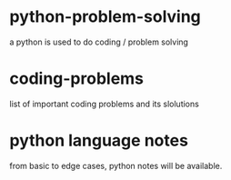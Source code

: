 
# python-problem-solving

a python is used to do coding / problem solving

# coding-problems

list of important coding problems and its slolutions

# python language notes

from basic to edge cases, python notes will be available.

